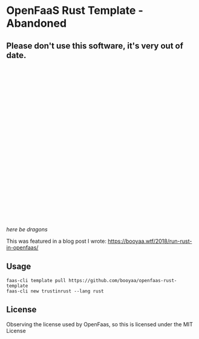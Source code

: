 # OpenFaaS Rust Template - Abandoned

## Please don't use this software, it's very out of date.
<br />
<br />
<br />
<br />
<br />
<br />
<br />
<br />
<br />
<br />
<br />
<br />
<br />
<br />
<br />
<br />
<br />
<br />
<br />
<br />
<br />
<br />
<br />
<br />

_here be dragons_

This was featured in a blog post I wrote: https://booyaa.wtf/2018/run-rust-in-openfaas/

## Usage

```shell
faas-cli template pull https://github.com/booyaa/openfaas-rust-template
faas-cli new trustinrust --lang rust
```

## License

Observing the license used by OpenFaas, so this is licensed under the MIT License
